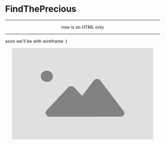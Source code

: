 # FindThePrecious
***
 <p align="center"> now is on HTML only </p>
 
***
soon we'll be with wireframe :)

<p align="center">
  <img width="460" height="300" src="html/imgs/pic.png">
</p>
